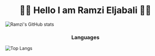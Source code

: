 <h1 align="center">👋🏻  Hello I am Ramzi Eljabali 👋🏻 </h1>

![Ramzi's GitHub stats](https://github-readme-stats.vercel.app/api?username=RamziJabali&show_icons=true&theme=tokyonight)

<h3 align="center">Languages</h3>

![Top Langs](https://github-readme-stats.vercel.app/api/top-langs/?username=RamziJabali&layout=compact&hide=cmake,makefile,c&theme=tokyonight)



